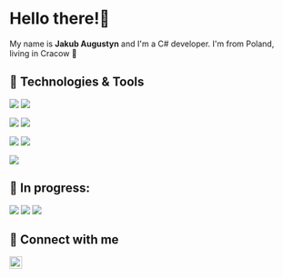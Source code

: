 
# Hello there!👋

My name is <b>Jakub Augustyn</b> and I'm a C# developer. 
I'm from Poland, living in Cracow 🐲

## 🔧 Technologies & Tools
![](https://img.shields.io/badge/OS-Windows-informational?style=flat&logo=Windows&logoColor=white&color=109818)
![](https://img.shields.io/badge/OS-Linux-informational?style=flat&logo=linux&logoColor=white&color=109818)

![](https://img.shields.io/badge/Code-C%23-informational?style=flat&logo=Csharp&logoColor=white&color=109818)
![](https://img.shields.io/badge/Code-Python-informational?style=flat&logo=python&logoColor=white&color=109818)

![](https://img.shields.io/badge/|-WPF-informational?style=flat&logo=microsoft&logoColor=white&color=109818)
![](https://img.shields.io/badge/|-EntityFramework-informational?style=flat&logo=microsoft&logoColor=white&color=109818)

![](https://img.shields.io/badge/Tools-Git-informational?style=flat&logo=git&logoColor=white&color=109818)

## 🔨 In progress:
![](https://img.shields.io/badge/Tools-Docker-informational?style=flat&logo=docker&logoColor=white&color=109818)
![](https://img.shields.io/badge/Tools-CI/CD-informational?style=flat&logo=gitlab&logoColor=white&color=109818)
![](https://img.shields.io/badge/|-ASP.NET-informational?style=flat&logo=microsoft&logoColor=white&color=109818)

## 📮 Connect with me
<a href="https://www.linkedin.com/in/jakubaugustyn/" target="blank"><img src="https://www.vectorlogo.zone/logos/linkedin/linkedin-icon.svg" alt="JakubAugustyn" height="22" width="22" /></a>
